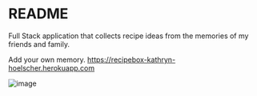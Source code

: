 # README

Full Stack application that collects recipe ideas from the memories of my friends and family.  

Add your own memory. https://recipebox-kathryn-hoelscher.herokuapp.com

![image](https://user-images.githubusercontent.com/56094085/96034172-bf8a7380-0e26-11eb-9847-c27a97312320.png)




